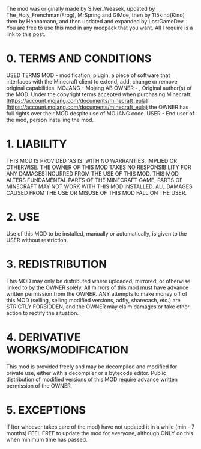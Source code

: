The mod was originally made by Silver_Weasek, updated by The_Holy_Frenchman(Frog), MrSpring and GiMoe, then by 115kino(Kino) then by Hennamann, and then updated and expanded by LostGameDev. You are free to use this mod in any modpack that you want. All I require is a link to this post. 
# 0. TERMS AND CONDITIONS 
USED TERMS MOD - modification, plugin, a piece of software that interfaces with the Minecraft client to extend, add, change or remove original capabilities. MOJANG - Mojang AB
OWNER - , Original author(s) of the MOD. Under the copyright terms accepted when purchasing Minecraft: [https://account.mojang.com/documents/minecraft_eula](https://account.mojang.com/documents/minecraft_eula) the OWNER has full rights over their MOD despite use of MOJANG code.
USER - End user of the mod, person installing the mod. 
# 1. LIABILITY
THIS MOD IS PROVIDED 'AS IS' WITH NO WARRANTIES, IMPLIED OR OTHERWISE. THE OWNER OF THIS MOD TAKES NO RESPONSIBILITY FOR ANY DAMAGES INCURRED FROM THE USE OF THIS MOD. THIS MOD ALTERS FUNDAMENTAL PARTS OF THE MINECRAFT GAME, PARTS OF MINECRAFT MAY NOT WORK WITH THIS MOD INSTALLED. ALL DAMAGES CAUSED FROM THE USE OR MISUSE OF THIS MOD FALL ON THE USER. 
# 2. USE
Use of this MOD to be installed, manually or automatically, is given to the USER without restriction. 
# 3. REDISTRIBUTION
This MOD may only be distributed where uploaded, mirrored, or otherwise linked to by the OWNER solely. All mirrors of this mod must have advance written permission from the OWNER. ANY attempts to make money off of this MOD (selling, selling modified versions, adfly, sharecash, etc.) are STRICTLY FORBIDDEN, and the OWNER may claim damages or take other action to rectify the situation.
# 4. DERIVATIVE WORKS/MODIFICATION
This mod is provided freely and may be decompiled and modified for private use, either with a decompiler or a bytecode editor. Public distribution of modified versions of this MOD require advance written permission of the OWNER
# 5. EXCEPTIONS
If I(or whoever takes care of the mod) have not updated it in a while (min - 7 months) FEEL FREE to update the mod for everyone, although ONLY do this when minimum time has passed.